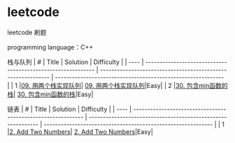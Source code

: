 # leetcode
leetcode 刷题

programming language：C++

栈与队列
| #    | Title                                                        | Solution                                                     | Difficulty                                                   |
| ---- | ------------------------------------------------------------ | ------------------------------------------------------------ | ------------------------------------------------------------ |
| 1    |[09. 用两个栈实现队列](https://leetcode-cn.com/problems/yong-liang-ge-zhan-shi-xian-dui-lie-lcof/)| [09. 用两个栈实现队列](https://github.com/zhangsx19/leetcode/blob/master/offer/stack%20and%20queue/stack2queue.cpp)|Easy|
| 2    |[30. 包含min函数的栈](https://leetcode-cn.com/problems/bao-han-minhan-shu-de-zhan-lcof/)| [30. 包含min函数的栈](https://github.com/zhangsx19/leetcode/blob/master/offer/stack%20and%20queue/MinStack.cpp)|Easy|

链表
| #    | Title                                                        | Solution                                                     | Difficulty                                                   |
| ---- | ------------------------------------------------------------ | ------------------------------------------------------------ | ------------------------------------------------------------ |
| 1    |[2. Add Two Numbers](https://leetcode-cn.com/problems/add-two-numbers/)| [2. Add Two Numbers](https://github.com/zhangsx19/leetcode/blob/master/offer/stack%20and%20queue/stack2queue.cpp)|Easy|
